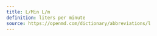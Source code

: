 ```yaml
---
title: L/Min L/m
definition: liters per minute
source: https://openmd.com/dictionary/abbreviations/l
---
```

